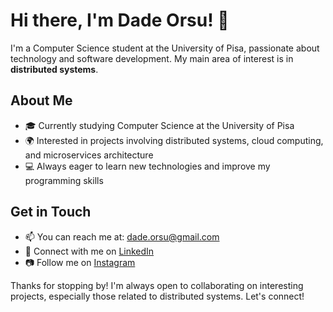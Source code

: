 # Hi there, I'm Dade Orsu! 👋

I'm a Computer Science student at the University of Pisa, passionate about technology and software development. My main area of interest is in **distributed systems**.

## About Me

- 🎓 Currently studying Computer Science at the University of Pisa
- 🌍 Interested in projects involving distributed systems, cloud computing, and microservices architecture
- 💻 Always eager to learn new technologies and improve my programming skills

## Get in Touch

- 📫 You can reach me at: [dade.orsu@gmail.com](mailto:dade.orsu@gmail.com)
- 💼 Connect with me on [LinkedIn](https://www.linkedin.com/in/davide-orsucci-206319250/)
- 📷 Follow me on [Instagram](https://www.instagram.com/davide_orsucci/)

Thanks for stopping by! I'm always open to collaborating on interesting projects, especially those related to distributed systems. Let's connect!
